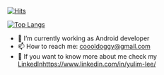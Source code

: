  <div>
	
  [![Hits](https://hits.seeyoufarm.com/api/count/incr/badge.svg?url=https%3A%2F%2Fgithub.com%2Fzzsza)](https://hits.seeyoufarm.com) 
	
  </div>
  
 <div>
	
[![Top Langs](https://github-readme-stats.vercel.app/api/top-langs/?username=coooldoggy&layout=compact)](https://github.com/anuraghazra/github-readme-stats)
	
</div>
  
  

- 🔭 I’m currently working as Android developer
- 📫 How to reach me: coooldoggy@gmail.com
- 🧐 If you want to know more about me check my [LinkedIn](https://www.linkedin.com/in/yulim-lee/)https://www.linkedin.com/in/yulim-lee/

